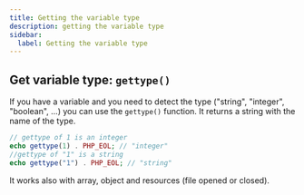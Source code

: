 ```yaml
---
title: Getting the variable type
description: getting the variable type
sidebar:
  label: Getting the variable type
---
```


## Get variable type: `gettype()`

If you have a variable and you need to detect the type ("string", "integer", "boolean", ...) you can use the `gettype()` function.
It returns a string with the name of the type.

```php
// gettype of 1 is an integer
echo gettype(1) . PHP_EOL; // "integer"
//gettype of "1" is a string
echo gettype("1") . PHP_EOL; // "string"
```

It works also with array, object and resources (file opened or closed).
